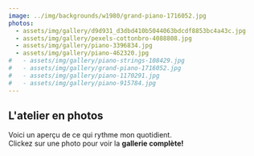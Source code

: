 ```yaml
---
image: ../img/backgrounds/w1980/grand-piano-1716052.jpg
photos:
  - assets/img/gallery/d9d931_d3dbd410b5044063bdcdf8853bc4a43c.jpg
  - assets/img/gallery/pexels-cottonbro-4088808.jpg
  - assets/img/gallery/piano-3396834.jpg
  - assets/img/gallery/piano-462320.jpg
#   - assets/img/gallery/piano-strings-108429.jpg
#   - assets/img/gallery/grand-piano-1716052.jpg
#   - assets/img/gallery/piano-1170291.jpg
#   - assets/img/gallery/piano-915784.jpg
---
```


## **L'atelier** en photos

Voici un aperçu de ce qui rythme mon quotidient.  
Clickez sur une photo pour voir la **gallerie complète!**